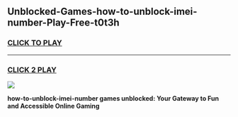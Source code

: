 
## Unblocked-Games-how-to-unblock-imei-number-Play-Free-t0t3h
<h3>
<a href="https://premium76.site?title=how-to-unblock-imei-number&ref=18A1">CLICK TO PLAY</a></h3>
<hr>

<h3>
<a href="https://premium76.site?title=how-to-unblock-imei-number&ref=18A1">CLICK 2 PLAY</a>
  
</h3>

<a href="https://premium76.site?title=how-to-unblock-imei-number&ref=18A1"><img src="https://clearcache.store/games.png"></a>


**how-to-unblock-imei-number games unblocked: Your Gateway to Fun and Accessible Online Gaming**
